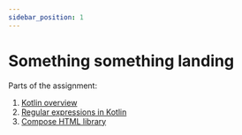 ```yaml
---
sidebar_position: 1
---
```


# Something something landing

Parts of the assignment:

1. [Kotlin overview](kotlin-overview/overview.md)
1. [Regular expressions in Kotlin](kotlin-regex/how-to-search.md)
1. [Compose HTML library](compose-html/first-app-tutorial.md)